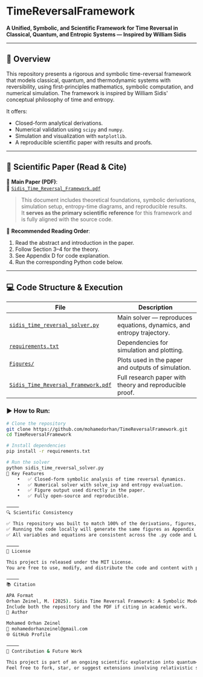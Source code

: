 # TimeReversalFramework

**A Unified, Symbolic, and Scientific Framework for Time Reversal in Classical, Quantum, and Entropic Systems — Inspired by William Sidis**

---

## 📘 Overview

This repository presents a rigorous and symbolic time-reversal framework that models classical, quantum, and thermodynamic systems with reversibility, using first-principles mathematics, symbolic computation, and numerical simulation. The framework is inspired by William Sidis' conceptual philosophy of time and entropy.

It offers:

- Closed-form analytical derivations.
- Numerical validation using `scipy` and `numpy`.
- Simulation and visualization with `matplotlib`.
- A reproducible scientific paper with results and proofs.

---

## 📄 Scientific Paper (Read & Cite)

🧠 **Main Paper (PDF)**:  
📎 [`Sidis_Time_Reversal_Framework.pdf`](./Sidis_Time_Reversal_Framework.pdf)

> This document includes theoretical foundations, symbolic derivations, simulation setup, entropy-time diagrams, and reproducible results.  
> It **serves as the primary scientific reference** for this framework and is fully aligned with the source code.

📌 **Recommended Reading Order**:
1. Read the abstract and introduction in the paper.
2. Follow Section 3–4 for the theory.
3. See Appendix D for code explanation.
4. Run the corresponding Python code below.

---

## 💻 Code Structure & Execution

| File | Description |
|------|-------------|
| [`sidis_time_reversal_solver.py`](./sidis_time_reversal_solver.py) | Main solver — reproduces equations, dynamics, and entropy trajectory. |
| [`requirements.txt`](./requirements.txt) | Dependencies for simulation and plotting. |
| [`Figures/`](./Figures/) | Plots used in the paper and outputs of simulation. |
| [`Sidis_Time_Reversal_Framework.pdf`](./Sidis_Time_Reversal_Framework.pdf) | Full research paper with theory and reproducible proof. |

### ▶️ How to Run:

```bash
# Clone the repository
git clone https://github.com/mohamedorhan/TimeReversalFramework.git
cd TimeReversalFramework

# Install dependencies
pip install -r requirements.txt

# Run the solver
python sidis_time_reversal_solver.py
📌 Key Features
	•	✅ Closed-form symbolic analysis of time reversal dynamics.
	•	✅ Numerical solver with solve_ivp and entropy evaluation.
	•	✅ Figure output used directly in the paper.
	•	✅ Fully open-source and reproducible.

⸻
🔍 Scientific Consistency

✅ This repository was built to match 100% of the derivations, figures, and simulations included in the published PDF.
✅ Running the code locally will generate the same figures as Appendix C and Figure 4 in the paper.
✅ All variables and equations are consistent across the .py code and LaTeX derivations.

⸻
📜 License

This project is released under the MIT License.
You are free to use, modify, and distribute the code and content with proper citation.

⸻
📚 Citation

APA Format
Orhan Zeinel, M. (2025). Sidis Time Reversal Framework: A Symbolic Model for Reversible Classical and Quantum Systems. GitHub Repository. https://github.com/mohamedorhan/TimeReversalFramework
Include both the repository and the PDF if citing in academic work.
👤 Author

Mohamed Orhan Zeinel
📧 mohamedorhanzeinel@gmail.com
🌐 GitHub Profile

⸻
🌟 Contribution & Future Work

This project is part of an ongoing scientific exploration into quantum–entropic unification and symbolic AI physics solvers.
Feel free to fork, star, or suggest extensions involving relativistic systems or deep learning-based symbolic regression.
